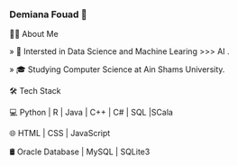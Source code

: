 ### Demiana Fouad  👋

👩🏻 About Me



  »   🤔   Intersted in Data Science and Machine Learing >>> AI .
  
  
  
  »  🎓   Studying Computer Science at Ain Shams University.
  
  
  
  
🛠 Tech Stack






   💻   Python | R | Java | C++ | C# | SQL |SCala 

   🌐   HTML | CSS | JavaScript 

   🛢   Oracle Database | MySQL | SQLite3
   
   



